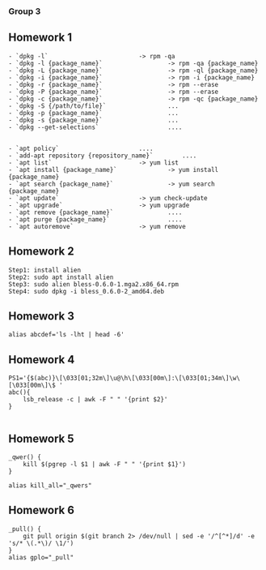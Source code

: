 ### Group 3 #####


## Homework 1

	- `dpkg -l`							-> rpm -qa	
	- `dpkg -l {package_name}`					-> rpm -qa {package_name}
	- `dpkg -L {package_name}`					-> rpm -ql {package_name}
	- `dpkg -i {package_name}`					-> rpm -i {package_name}
	- `dpkg -r {package_name}`					-> rpm --erase
	- `dpkg -P {package_name}`					-> rpm --erase
	- `dpkg -c {package_name}`					-> rpm -qc {package_name}
	- `dpkg -S {/path/to/file}`					...
	- `dpkg -p {package_name}`					...
	- `dpkg -s {package_name}`					...
	- `dpkg --get-selections`					....


    - `apt policy`						....
    - `add-apt repository {repository_name}`		....
    - `apt list`						-> yum list
    - `apt install {package_name}`				-> yum install {package_name}
    - `apt search {package_name}`				-> yum search {package_name}
    - `apt update`						-> yum check-update
    - `apt upgrade`						-> yum upgrade
    - `apt remove {package_name}`				....
    - `apt purge {package_name}`				....
    - `apt autoremove`					-> yum remove






## Homework 2

	Step1: install alien
	Step2: sudo apt install alien
	Step3: sudo alien bless-0.6.0-1.mga2.x86_64.rpm
	Step4: sudo dpkg -i bless_0.6.0-2_amd64.deb

## Homework 3

```
alias abcdef='ls -lht | head -6'
```

## Homework 4

```
PS1='{$(abc)}\[\033[01;32m\]\u@\h\[\033[00m\]:\[\033[01;34m\]\w\[\033[00m\]\$ '
abc(){
    lsb_release -c | awk -F " " '{print $2}'
}
	
```

## Homework 5


```
_qwer() {
	kill $(pgrep -l $1 | awk -F " " '{print $1}')
}

alias kill_all="_qwers"

```

## Homework 6

```
_pull() {
	git pull origin $(git branch 2> /dev/null | sed -e '/^[^*]/d' -e 's/* \(.*\)/ \1/')
}
alias gplo="_pull"
```
